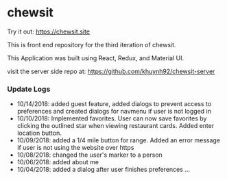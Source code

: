 # chewsit

Try it out: https://chewsit.site

This is front end repository for the third iteration of chewsit.

This Application was built using React, Redux, and Material UI.


visit the server side repo at: https://github.com/khuynh92/chewsit-server

### Update Logs

 - 10/14/2018: added guest feature, added dialogs to prevent access to preferences and created dialogs for navmenu if user is not logged in
- 10/10/2018: Implemented favorites. User can now save favorites by clicking the outlined star when viewing restaurant cards. Added enter location button.
- 10/09/2018: added a 1/4 mile button for range. Added an error message if user is not using the website over https
- 10/08/2018: changed the user's marker to a person
- 10/06/2018: added about me
- 10/04/2018: added a dialog after user finishes preferences
...
